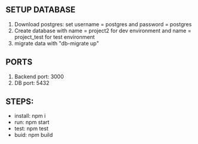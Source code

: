 ## SETUP DATABASE
1. Download postgres: set username = postgres and password = postgres
2. Create database with name = project2 for dev environment and name = project_test for test environment
3. migrate data with "db-migrate up"

## PORTS
1. Backend port: 3000
2. DB port: 5432

## STEPS:
- install: npm i
- run: npm start
- test: npm test
- buid: npm build